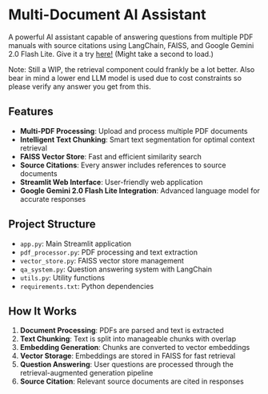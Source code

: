 # Multi-Document AI Assistant

A powerful AI assistant capable of answering questions from multiple PDF manuals with source citations using LangChain, FAISS, and Google Gemini 2.0 Flash Lite. Give it a try [here!](https://pdf-assistant-rag.streamlit.app/) (Might take a second to load.)

Note: Still a WIP, the retrieval component could frankly be a lot better. Also bear in mind a lower end LLM model is used due to cost constraints so please verify any answer you get from this.
 
## Features

- **Multi-PDF Processing**: Upload and process multiple PDF documents
- **Intelligent Text Chunking**: Smart text segmentation for optimal context retrieval
- **FAISS Vector Store**: Fast and efficient similarity search
- **Source Citations**: Every answer includes references to source documents
- **Streamlit Web Interface**: User-friendly web application
- **Google Gemini 2.0 Flash Lite Integration**: Advanced language model for accurate responses


## Project Structure

- `app.py`: Main Streamlit application
- `pdf_processor.py`: PDF processing and text extraction
- `vector_store.py`: FAISS vector store management
- `qa_system.py`: Question answering system with LangChain
- `utils.py`: Utility functions
- `requirements.txt`: Python dependencies

## How It Works

1. **Document Processing**: PDFs are parsed and text is extracted
2. **Text Chunking**: Text is split into manageable chunks with overlap
3. **Embedding Generation**: Chunks are converted to vector embeddings
4. **Vector Storage**: Embeddings are stored in FAISS for fast retrieval
5. **Question Answering**: User questions are processed through the retrieval-augmented generation pipeline
6. **Source Citation**: Relevant source documents are cited in responses
